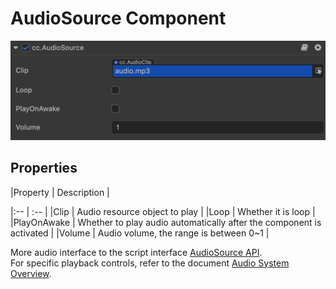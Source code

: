 # AudioSource Component

![](audio/audiosource.png)

## Properties

|Property          | Description                                                    |

|:--                 | :--                                                                     |
|Clip                | Audio resource object to play                                           |
|Loop                | Whether it is loop                                                      |
|PlayOnAwake         | Whether to play audio automatically after the component is activated    |
|Volume              | Audio volume, the range is between 0~1                                  |

More audio interface to the script interface [AudioSource API](../../../api/en/classes/component_audio.audiosource.html).  
For specific playback controls, refer to the document [Audio System Overview](./overview.md).
